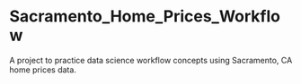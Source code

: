 # Sacramento_Home_Prices_Workflow
A project to practice data science workflow concepts using Sacramento, CA home prices data. 

